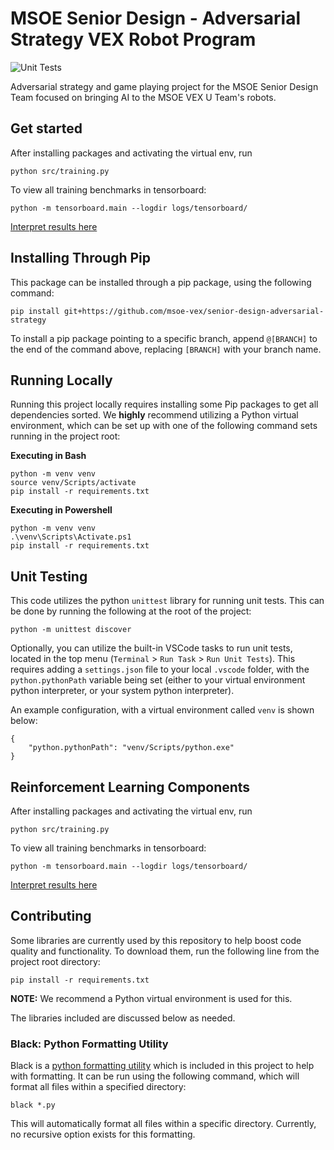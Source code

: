 # MSOE Senior Design - Adversarial Strategy VEX Robot Program
![Unit Tests](https://github.com/msoe-vex/senior-design-adversarial-strategy/actions/workflows/test-runner.yml/badge.svg)

Adversarial strategy and game playing project for the MSOE Senior Design Team focused on bringing AI to the MSOE VEX U Team's robots.

## Get started
After installing packages and activating the virtual env, run
```
python src/training.py
```
To view all training benchmarks in tensorboard:
```
python -m tensorboard.main --logdir logs/tensorboard/
```
[Interpret results here](https://stable-baselines3.readthedocs.io/en/master/common/logger.html?highlight=eval#eval)
## Installing Through Pip
This package can be installed through a pip package, using the following command:

```
pip install git+https://github.com/msoe-vex/senior-design-adversarial-strategy
```

To install a pip package pointing to a specific branch, append `@[BRANCH]` to the end of the command above, replacing `[BRANCH]` with your branch name.

## Running Locally
Running this project locally requires installing some Pip packages to get all dependencies sorted. We **highly** recommend utilizing a Python virtual environment, which can be set up with one of the following command sets running in the project root:

**Executing in Bash**
```
python -m venv venv
source venv/Scripts/activate
pip install -r requirements.txt
```

**Executing in Powershell**
```
python -m venv venv
.\venv\Scripts\Activate.ps1
pip install -r requirements.txt
```

## Unit Testing
This code utilizes the python `unittest` library for running unit tests. This can be done by running the following at the root of the project:

```
python -m unittest discover
```

Optionally, you can utilize the built-in VSCode tasks to run unit tests, located in the top menu (`Terminal` > `Run Task` > `Run Unit Tests`). This requires adding a `settings.json` file to your local `.vscode` folder, with the `python.pythonPath` variable being set (either to your virtual environment python interpreter, or your system python interpreter).

An example configuration, with a virtual environment called `venv` is shown below:

```
{
    "python.pythonPath": "venv/Scripts/python.exe"
}
```

## Reinforcement Learning Components
After installing packages and activating the virtual env, run
```
python src/training.py
```
To view all training benchmarks in tensorboard:
```
python -m tensorboard.main --logdir logs/tensorboard/
```
[Interpret results here](https://stable-baselines3.readthedocs.io/en/master/common/logger.html?highlight=eval#eval)

## Contributing

Some libraries are currently used by this repository to help boost code quality and functionality. To download them, run the following line from the project root directory:

```
pip install -r requirements.txt
```

**NOTE:** We recommend a Python virtual environment is used for this.

The libraries included are discussed below as needed.

### Black: Python Formatting Utility
Black is a [python formatting utility](https://pypi.org/project/black/) which is included in this project to help with formatting. It can be run using the following command, which will format all files within a specified directory:

```
black *.py
```

This will automatically format all files within a specific directory. Currently, no recursive option exists for this formatting.

